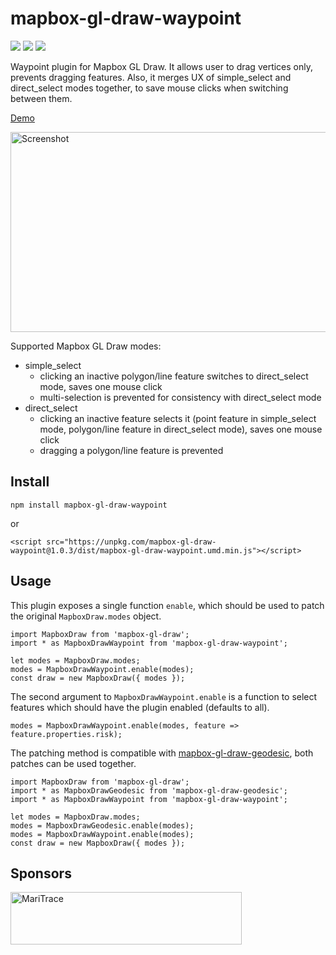# mapbox-gl-draw-waypoint

[![](https://img.shields.io/npm/dm/mapbox-gl-draw-waypoint)](https://www.npmjs.com/package/mapbox-gl-draw-waypoint)
[![](https://img.shields.io/david/zakjan/mapbox-gl-draw-waypoint)](https://www.npmjs.com/package/mapbox-gl-draw-waypoint)
[![](https://img.shields.io/bundlephobia/min/mapbox-gl-draw-waypoint)](https://www.npmjs.com/package/mapbox-gl-draw-waypoint)

Waypoint plugin for Mapbox GL Draw. It allows user to drag vertices only, prevents dragging features. Also, it merges UX of simple_select and direct_select modes together, to save mouse clicks when switching between them.

[Demo](https://zakjan.github.io/mapbox-gl-draw-waypoint/)

<img src="docs/screenshot@2x.jpg" alt="Screenshot" width="640" height="320">

Supported Mapbox GL Draw modes:

- simple_select
  - clicking an inactive polygon/line feature switches to direct_select mode, saves one mouse click
  - multi-selection is prevented for consistency with direct_select mode
- direct_select
  - clicking an inactive feature selects it (point feature in simple_select mode, polygon/line feature in direct_select mode), saves one mouse click
  - dragging a polygon/line feature is prevented

## Install

```
npm install mapbox-gl-draw-waypoint
```

or

```
<script src="https://unpkg.com/mapbox-gl-draw-waypoint@1.0.3/dist/mapbox-gl-draw-waypoint.umd.min.js"></script>
```

## Usage

This plugin exposes a single function `enable`, which should be used to patch the original `MapboxDraw.modes` object.

```
import MapboxDraw from 'mapbox-gl-draw';
import * as MapboxDrawWaypoint from 'mapbox-gl-draw-waypoint';

let modes = MapboxDraw.modes;
modes = MapboxDrawWaypoint.enable(modes);
const draw = new MapboxDraw({ modes });
```

The second argument to `MapboxDrawWaypoint.enable` is a function to select features which should have the plugin enabled (defaults to all).

```
modes = MapboxDrawWaypoint.enable(modes, feature => feature.properties.risk);
```

The patching method is compatible with [mapbox-gl-draw-geodesic](https://github.com/zakjan/mapbox-gl-draw-geodesic), both patches can be used together.

```
import MapboxDraw from 'mapbox-gl-draw';
import * as MapboxDrawGeodesic from 'mapbox-gl-draw-geodesic';
import * as MapboxDrawWaypoint from 'mapbox-gl-draw-waypoint';

let modes = MapboxDraw.modes;
modes = MapboxDrawGeodesic.enable(modes);
modes = MapboxDrawWaypoint.enable(modes);
const draw = new MapboxDraw({ modes });
```

## Sponsors

<a href="https://maritrace.com/"><img src="docs/maritrace.png" alt="MariTrace" width="370" height="84"></a>
